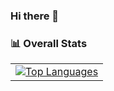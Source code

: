 ### Hi there 💬

### 📊 Overall Stats

<table>
  <tr>
    <td>
      <a href="https://github.com/uoqq/github-readme-stats"> <img src="https://github-readme-stats.vercel.app/api/top-langs/?username=uoqq&hide_border=true&langs_count=8&layout=compact" alt="Top Languages" /> </a>
    </td>
  </tr>
</table>

<!--
**uoqq/uoqq** is a ✨ _special_ ✨ repository because its `README.md` (this file) appears on your GitHub profile.

Here are some ideas to get you started:

- 🔭 I’m currently working on ...
- 🌱 I’m currently learning ...
- 👯 I’m looking to collaborate on ...
- 🤔 I’m looking for help with ...
- 💬 Ask me about ...
- 📫 How to reach me: ...
- 😄 Pronouns: ...
- ⚡ Fun fact: ...
-->
